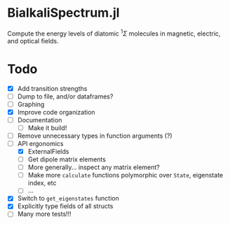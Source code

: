 # BialkaliSpectrum.jl

Compute the energy levels of diatomic ${}^{1} \Sigma$ molecules in magnetic, electric, and optical fields.

# Todo
- [x] Add transition strengths
- [ ] Dump to file, and/or dataframes?
- [ ] Graphing
- [x] Improve code organization
- [ ] Documentation
    - [ ] Make it build!
- [ ] Remove unnecessary types in function arguments (?)
- [ ] API ergonomics
    - [x] ExternalFields
    - [ ] Get dipole matrix elements
    - [ ] More generally... inspect any matrix element?
    - [ ] Make more `calculate` functions polymorphic over `State`, eigenstate index, etc
    - [ ] ...
- [x] Switch to `get_eigenstates` function
- [x] Explicitly type fields of all structs
- [ ] Many more tests!!!